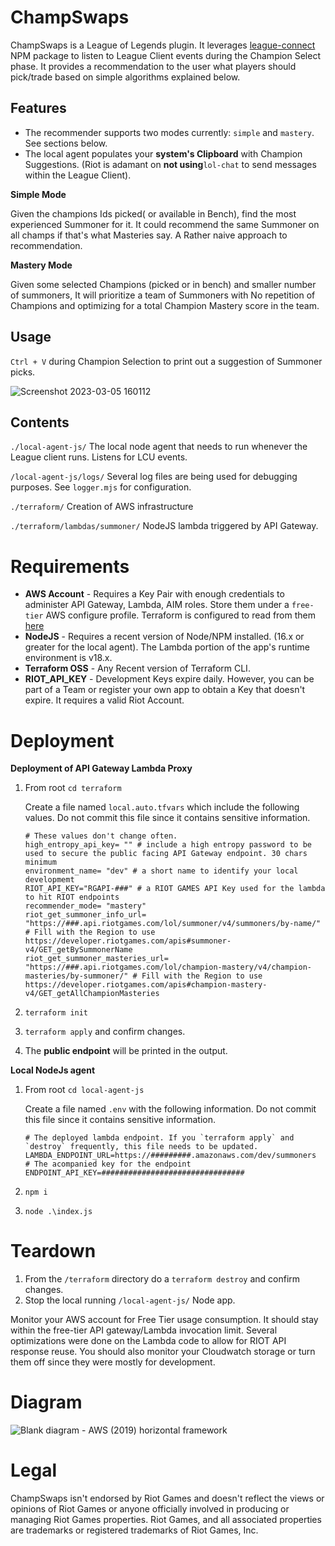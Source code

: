 # ChampSwaps

ChampSwaps is a League of Legends plugin. It leverages [league-connect](https://www.npmjs.com/package/league-connect) NPM package to listen to League Client events during the Champion Select phase.
It provides a recommendation to the user what players should pick/trade based on simple algorithms explained below.

## Features
* The recommender supports two modes currently: `simple` and `mastery`. See sections below.
* The local agent populates your **system's Clipboard** with Champion Suggestions. (Riot is adamant on **not using**`lol-chat` to send messages within the League Client).

**Simple Mode**

Given the champions Ids picked( or available in Bench), find the most experienced Summoner for it. It could recommend the same Summoner on all champs if that's what Masteries say.
A Rather naive approach to recommendation.

**Mastery Mode**

Given some selected Champions (picked or in bench) and smaller number of summoners, It will prioritize a team of Summoners with No repetition of Champions and optimizing for a total Champion Mastery score in the team.

## Usage

`Ctrl + V` during Champion Selection to print out a suggestion of Summoner picks.

![Screenshot 2023-03-05 160112](https://user-images.githubusercontent.com/6752227/222992441-670703c5-a840-4e7c-8808-9d3da1339b88.png)



## Contents

`./local-agent-js/`
The local node agent that needs to run whenever the League client runs. Listens for LCU events.

`/local-agent-js/logs/`
Several log files are being used for debugging purposes. See `logger.mjs` for configuration.

`./terraform/`
Creation of AWS infrastructure

`./terraform/lambdas/summoner/`
NodeJS lambda triggered by API Gateway.

# Requirements

 * **AWS Account** -  Requires a Key Pair with enough credentials to administer API Gateway, Lambda, AIM roles. Store them under a `free-tier` AWS configure profile. Terraform is configured to read from them [here](terraform/providers.tf)
 * **NodeJS** - Requires a recent version of Node/NPM installed. (16.x or greater for the local agent). The Lambda portion of the app's runtime environment is v18.x.
 * **Terraform OSS** - Any Recent version of Terraform CLI. 
 * **RIOT_API_KEY** - Development Keys expire daily. However, you can be part of a Team or register your own app to obtain a Key that doesn't expire. It requires a valid Riot Account.

# Deployment

**Deployment of API Gateway Lambda Proxy**

1. From root `cd terraform`

    Create a file named `local.auto.tfvars` which include the following values. Do not commit this file since it contains sensitive information.
    
    ```hcl
    # These values don't change often.
    high_entropy_api_key= "" # include a high entropy password to be used to secure the public facing API Gateway endpoint. 30 chars minimum
    environment_name= "dev" # a short name to identify your local developmemt
    RIOT_API_KEY="RGAPI-###" # a RIOT GAMES API Key used for the lambda to hit RIOT endpoints
    recommender_mode= "mastery"
    riot_get_summoner_info_url= "https://###.api.riotgames.com/lol/summoner/v4/summoners/by-name/" # Fill with the Region to use https://developer.riotgames.com/apis#summoner-v4/GET_getBySummonerName
    riot_get_summoner_masteries_url= "https://###.api.riotgames.com/lol/champion-mastery/v4/champion-masteries/by-summoner/" # Fill with the Region to use https://developer.riotgames.com/apis#champion-mastery-v4/GET_getAllChampionMasteries
    ```

2. `terraform init`
3. `terraform apply` and confirm changes.
4. The **public endpoint** will be printed in the output.
 

**Local NodeJs agent**

1. From root `cd local-agent-js`

    Create a file named `.env` with the following information. Do not commit this file since it contains sensitive information.

    ```.env
    # The deployed lambda endpoint. If you `terraform apply` and `destroy` frequently, this file needs to be updated.
    LAMBDA_ENDPOINT_URL=https://#########.amazonaws.com/dev/summoners
    # The acompanied key for the endpoint
    ENDPOINT_API_KEY=################################
    ```
   
2. `npm i`
3. `node .\index.js`

# Teardown

1. From the `/terraform` directory do a `terraform destroy` and confirm changes.
2. Stop the local running `/local-agent-js/` Node app.

Monitor your AWS account for Free Tier usage consumption. It should stay within the free-tier API gateway/Lambda invocation limit. Several optimizations were done on the Lambda code to allow for RIOT API response reuse.
You should also monitor your Cloudwatch storage or turn them off since they were mostly for development.

# Diagram

![Blank diagram - AWS (2019) horizontal framework](https://user-images.githubusercontent.com/6752227/222934732-68557c22-24bc-4dbc-a216-1ca571402429.png)

# Legal
ChampSwaps isn't endorsed by Riot Games and doesn't reflect the views or opinions of Riot Games or anyone officially involved in producing or managing Riot Games properties. Riot Games, and all associated properties are trademarks or registered trademarks of Riot Games, Inc.
